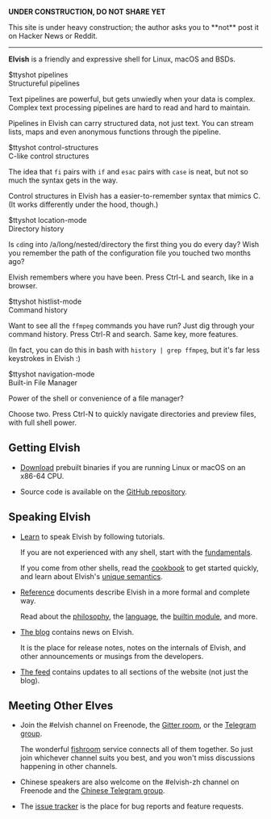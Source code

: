 <div id="disclaimer">
  <p>
    <b>UNDER CONSTRUCTION, DO NOT SHARE YET</b>
  </p>
  <p>
    This site is under heavy construction; the author asks you to **not** post it
    on Hacker News or Reddit.
  </p>
  <hr>
</div>
<script>
  if (location.host == 'draft.elvish.io') {
    document.getElementById('disclaimer').remove();
  }
</script>

**Elvish** is a friendly and expressive shell for Linux, macOS and BSDs.

<!--
<pre id="demo-debug">
</pre>
-->

<ul id="demo-switcher"> </ul>

<div id="demo-window"> <div id="demo-container" class="animated-transition">
  <div class="demo-wrapper"> <div class="demo">
    <div class="demo-col left"><div class="demo-ttyshot">
      $ttyshot pipelines
    </div></div>
    <div class="demo-col right"> <div class="demo-description">
      <div class="demo-title">Structureful pipelines</div>
      <p>
        Text pipelines are powerful, but gets unwiedly when your data is
        complex. Complex text processing pipelines are hard to read and hard
        to maintain.
      </p>
      <p>
        Pipelines in Elvish can carry structured data, not just text. You can
        stream lists, maps and even anonymous functions through the pipeline.
      </p>
    </div> </div>
  </div> </div>

  <div class="demo-wrapper"> <div class="demo">
    <div class="demo-col left"><div class="demo-ttyshot">
      $ttyshot control-structures
    </div></div>
    <div class="demo-col right"> <div class="demo-description">
      <div class="demo-title">C-like control structures</div>
      <p>
        The idea that <code>fi</code> pairs with <code>if</code> and
        <code>esac</code> pairs with <code>case</code> is neat, but not so much
        the syntax gets in the way.
      </p>
      <p>
        Control structures in Elvish has a easier-to-remember syntax that
        mimics C. (It works differently under the hood, though.)
      </p>
    </div> </div>
  </div> </div>

  <div class="demo-wrapper"> <div class="demo">
    <div class="demo-col left"><div class="demo-ttyshot">
      $ttyshot location-mode
    </div></div>
    <div class="demo-col right"> <div class="demo-description">
      <div class="demo-title">Directory history</div>
      <p>
        Is <code>cd</code>ing into /a/long/nested/directory the first thing you
        do every day? Wish you remember the path of the configuration file you
        touched two months ago?
      </p>
      <p>
        Elvish remembers where you have been. Press Ctrl-L and search, like in a
        browser.
      </p>
    </div> </div>
  </div> </div>

  <div class="demo-wrapper"> <div class="demo">
    <div class="demo-col left"><div class="demo-ttyshot">
      $ttyshot histlist-mode
    </div></div>
    <div class="demo-col right"> <div class="demo-description">
      <div class="demo-title">Command history</div>
      <p>
        Want to see all the <code>ffmpeg</code> commands you have run?
        Just dig through your command history. Press Ctrl-R and search. Same
        key, more features.
      </p>
      <p>
        (In fact, you can do this in bash with <code>history | grep ffmpeg</code>, but it's far less keystrokes in Elvish :)
      </p>
    </div> </div>
  </div> </div>

  <div class="demo-wrapper"> <div class="demo">
    <div class="demo-col left"><div class="demo-ttyshot">
      $ttyshot navigation-mode
    </div></div>
    <div class="demo-col right"> <div class="demo-description">
      <div class="demo-title">Built-in File Manager</div>
      <p>
        Power of the shell or convenience of a file manager?
      </p>
      <p>
        Choose two. Press Ctrl-N to quickly navigate directories and preview
        files, with full shell power.
      </p>
    </div> </div>
  </div> </div>
</div> </div>

<link href="/assets/home-demos.css?v=21" rel="stylesheet">
<script src="/assets/home-demos.js?v=24"></script>

## Getting Elvish

*   [Download](/download) prebuilt binaries if you are running Linux or macOS on
    an x86-64 CPU.

*   Source code is available on the [GitHub repository](https://github.com/elves/elvish).

## Speaking Elvish

*   [Learn](/learn) to speak Elvish by following tutorials.

    If you are not experienced with any shell, start with the
    [fundamentals](/learn/fundamentals.html).

    If you come from other shells, read the [cookbook](/learn/cookbook.html)
    to get started quickly, and learn about Elvish's [unique
    semantics](learn/semantics-uniqueness.html).

*   [Reference](ref) documents describe Elvish in a more formal and complete way.

    Read about the [philosophy](ref/philosophy.html), the
    [language](ref/language.html), the [builtin module](ref/builtin.html), and
    more.

*   [The blog](blog) contains news on Elvish.

    It is the place for release notes, notes on the internals of Elvish, and
    other announcements or musings from the developers.

*   [The feed](feed.atom) contains updates to all sections of the website (not
    just the blog).

## Meeting Other Elves

*   Join the #elvish channel on Freenode, the [Gitter
    room](https://gitter.im/elves/elvish-public), or the [Telegram
    group](https://telegram.me/elvish).

    The wonderful [fishroom](https://github.com/tuna/fishroom) service
    connects all of them together. So just join whichever channel suits you
    best, and you won't miss discussions happening in other channels.

*   Chinese speakers are also welcome on the #elvish-zh channel on
    Freenode and the [Chinese Telegram group](https://telegram.me/elvishzh).

*   The [issue tracker](https://github.com/elves/elvish/issues) is the place
    for bug reports and feature requests.
